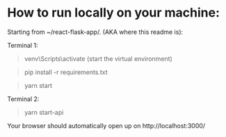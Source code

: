 # How to run locally on your machine:
Starting from ~/react-flask-app/. (AKA where this readme is):

Terminal 1:
> venv\Scripts\activate (start the virtual environment)

> pip install -r requirements.txt

> yarn start

Terminal 2:

> yarn start-api

Your browser should automatically open up on http://localhost:3000/